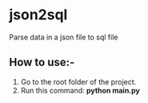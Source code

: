 # json2sql

Parse data in a json file to sql file

## How to use:-

1. Go to the root folder of the project.
2. Run this command: __python main.py__
